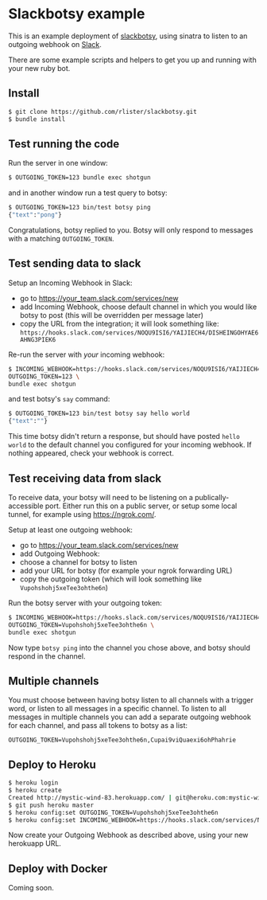 # Slackbotsy example

This is an example deployment of
[slackbotsy](https://github.com/rlister/slackbotsy), using sinatra to
listen to an outgoing webhook on [Slack](https://slack.com/).

There are some example scripts and helpers to get you up and running
with your new ruby bot.

## Install

```sh
$ git clone https://github.com/rlister/slackbotsy.git
$ bundle install
```

## Test running the code

Run the server in one window:

```sh
$ OUTGOING_TOKEN=123 bundle exec shotgun
```

and in another window run a test query to botsy:

```sh
$ OUTGOING_TOKEN=123 bin/test botsy ping
{"text":"pong"}
```

Congratulations, botsy replied to you. Botsy will only respond to
messages with a matching `OUTGOING_TOKEN`.

## Test sending data to slack

Setup an Incoming Webhook in Slack:

- go to https://your_team.slack.com/services/new
- add Incoming Webhook, choose default channel in which you would like
  botsy to post (this will be overridden per message later)
- copy the URL from the integration; it will look something like:
  `https://hooks.slack.com/services/NOQU9ISI6/YAIJIECH4/DISHEINGOHYAE6AHNG3PIEK6`

Re-run the server with _your_ incoming webhook:

```sh
$ INCOMING_WEBHOOK=https://hooks.slack.com/services/NOQU9ISI6/YAIJIECH4/DISHEINGOHYAE6AHNG3PIEK6 \
OUTGOING_TOKEN=123 \
bundle exec shotgun
```

and test botsy's `say` command:

```sh
$ OUTGOING_TOKEN=123 bin/test botsy say hello world
{"text":""}
```

This time botsy didn't return a response, but should have posted `hello world`
to the default channel you configured for your incoming webhook. If nothing
appeared, check your webhook is correct.

## Test receiving data from slack

To receive data, your botsy will need to be listening on a
publically-accessible port. Either run this on a public server, or
setup some local tunnel, for example using https://ngrok.com/.

Setup at least one outgoing webhook:

- go to https://your_team.slack.com/services/new
- add Outgoing Webhook:
- choose a channel for botsy to listen
- add your URL for botsy (for example your ngrok forwarding URL)
- copy the outgoing token (which will look something like `Vupohshohj5xeTee3ohthe6n`)

Run the botsy server with your outgoing token:

```sh
$ INCOMING_WEBHOOK=https://hooks.slack.com/services/NOQU9ISI6/YAIJIECH4/DISHEINGOHYAE6AHNG3PIEK6 \
OUTGOING_TOKEN=Vupohshohj5xeTee3ohthe6n \
bundle exec shotgun
```

Now type `botsy ping` into the channel you chose above, and botsy
should respond in the channel.

## Multiple channels

You must choose between having botsy listen to all channels with a
trigger word, or listen to all messages in a specific channel. To
listen to all messages in multiple channels you can add a separate
outgoing webhook for each channel, and pass all tokens to botsy as a list:

```
OUTGOING_TOKEN=Vupohshohj5xeTee3ohthe6n,Cupai9viQuaexi6ohPhahrie
```

## Deploy to Heroku

```sh
$ heroku login
$ heroku create
Created http://mystic-wind-83.herokuapp.com/ | git@heroku.com:mystic-wind-83.git
$ git push heroku master
$ heroku config:set OUTGOING_TOKEN=Vupohshohj5xeTee3ohthe6n
$ heroku config:set INCOMING_WEBHOOK=https://hooks.slack.com/services/NOQU9ISI6/YAIJIECH4/DISHEINGOHYAE6AHNG3PIEK6
```

Now create your Outgoing Webhook as described above, using your new
herokuapp URL.

## Deploy with Docker

Coming soon.
